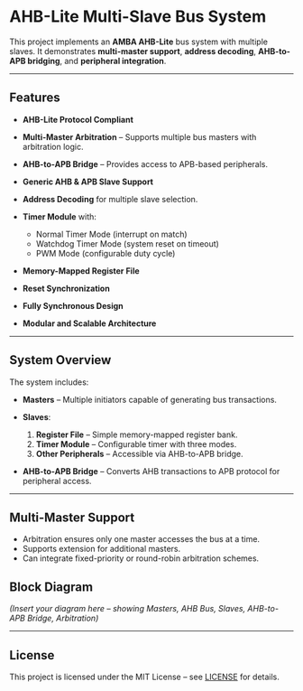 # AHB-Lite Multi-Slave Bus System

This project implements an **AMBA AHB-Lite** bus system with multiple slaves. It demonstrates **multi-master support**, **address decoding**, **AHB-to-APB bridging**, and **peripheral integration**.

---

## **Features**

* **AHB-Lite Protocol Compliant**
* **Multi-Master Arbitration** – Supports multiple bus masters with arbitration logic.
* **AHB-to-APB Bridge** – Provides access to APB-based peripherals.
* **Generic AHB & APB Slave Support**
* **Address Decoding** for multiple slave selection.
* **Timer Module** with:

  * Normal Timer Mode (interrupt on match)
  * Watchdog Timer Mode (system reset on timeout)
  * PWM Mode (configurable duty cycle)
* **Memory-Mapped Register File**
* **Reset Synchronization**
* **Fully Synchronous Design**
* **Modular and Scalable Architecture**

---

## **System Overview**

The system includes:

* **Masters** – Multiple initiators capable of generating bus transactions.
* **Slaves**:

  1. **Register File** – Simple memory-mapped register bank.
  2. **Timer Module** – Configurable timer with three modes.
  3. **Other Peripherals** – Accessible via AHB-to-APB bridge.
* **AHB-to-APB Bridge** – Converts AHB transactions to APB protocol for peripheral access.

---

## **Multi-Master Support**

* Arbitration ensures only one master accesses the bus at a time.
* Supports extension for additional masters.
* Can integrate fixed-priority or round-robin arbitration schemes.


## **Block Diagram**

*(Insert your diagram here – showing Masters, AHB Bus, Slaves, AHB-to-APB Bridge, Arbitration)*

---

## **License**

This project is licensed under the MIT License – see [LICENSE](LICENSE) for details.

